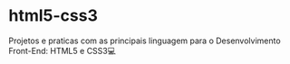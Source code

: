 # html5-css3
 Projetos e praticas com as principais linguagem para o Desenvolvimento Front-End: HTML5 e CSS3💻
